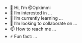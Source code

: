 - 👋 Hi, I’m @Opkimmi
- 👀 I’m interested in ...
- 🌱 I’m currently learning ...
- 💞️ I’m looking to collaborate on ...
- 📫 How to reach me ...
- ⚡ Fun fact: ...

<!---
Opkimmi/Opkimmi is a ✨ special ✨ repository because its `README.md` (this file) appears on your GitHub profile.
You can click the Preview link to take a look at your changes.
--->
